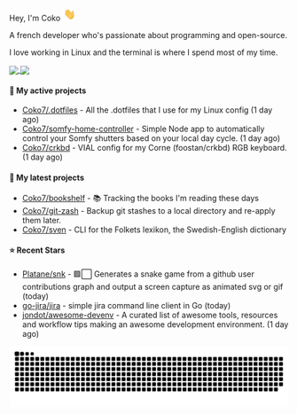 Hey, I'm Coko <img src="./images/hi.gif" width="25" />

A french developer who's passionate about programming and open-source.

I love working in Linux and the terminal is where I spend most of my time.

<a href="https://github.com/anuraghazra/github-readme-stats">
  <img height=200 align="center" src="https://github-readme-stats.vercel.app/api/top-langs?username=coko7&layout=donut&theme=transparent" />
</a>
<a href="https://github.com/anuraghazra/convoychat">
  <img height=200 align="center" src="https://github-readme-stats.vercel.app/api?username=coko7&show_icons=true&theme=transparent" />
</a>

#### 👷 My active projects

- [Coko7/.dotfiles](https://github.com/Coko7/.dotfiles) - All the .dotfiles that I use for my Linux config (1 day ago)
- [Coko7/somfy-home-controller](https://github.com/Coko7/somfy-home-controller) - Simple Node app to automatically control your Somfy shutters based on your local day cycle. (1 day ago)
- [Coko7/crkbd](https://github.com/Coko7/crkbd) - VIAL config for my Corne (foostan/crkbd) RGB keyboard.  (1 day ago)

#### 🌱 My latest projects

- [Coko7/bookshelf](https://github.com/Coko7/bookshelf) - 📚 Tracking the books I&#39;m reading these days 
- [Coko7/git-zash](https://github.com/Coko7/git-zash) - Backup git stashes to a local directory and re-apply them later.
- [Coko7/sven](https://github.com/Coko7/sven) - CLI for the Folkets lexikon, the Swedish-English dictionary 

#### ⭐ Recent Stars

- [Platane/snk](https://github.com/Platane/snk) - 🟩⬜ Generates a snake game from a github user contributions graph and output a screen capture as animated svg or gif (today)
- [go-jira/jira](https://github.com/go-jira/jira) - simple jira command line client in Go (today)
- [jondot/awesome-devenv](https://github.com/jondot/awesome-devenv) - A curated list of awesome tools, resources and workflow tips making an awesome development environment. (1 day ago)

<picture>
  <source media="(prefers-color-scheme: dark)"  srcset="https://raw.githubusercontent.com/Coko7/Coko7/snake/github-contribution-grid-snake-dark.svg">
  <source media="(prefers-color-scheme: light)" srcset="https://raw.githubusercontent.com/Coko7/Coko7/snake/github-contribution-grid-snake-light.svg">
  <img align="center" alt="GitHub Contribution Snake" src="https://raw.githubusercontent.com/Coko7/Coko7/snake/github-contribution-grid-snake-light.svg">
</picture>
